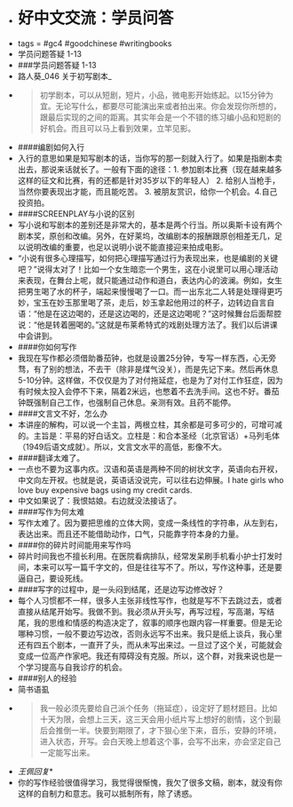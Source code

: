 - # 好中文交流：学员问答
- tags = #gc4 #goodchinese #writingbooks
- 学员问题答疑 1-13
- ###学员问题答疑 1-13
- 路人葵_046 关于初写剧本_
- > 初学剧本，可以从短剧，短片，小品，微电影开始练起。以15分钟为宜。无论写什么，都要尽可能演出来或者拍出来。你会发现你所想的，跟最后实现的之间的距离。其实年会是一个不错的练习编小品和短剧的好机会。而且可以马上看到效果，立竿见影。
- ####编剧如何入行
- 入行的意思如果是知写剧本的话，当你写的那一刻就入行了。如果是指剧本卖出去，那说来话就长了。一般有下面的途径：1. 参加剧本比赛（现在越来越多这样的征文和比赛，有的还都是针对35岁以下的年轻人） 2. 给别人当枪手，当然你要表现出才能，而且能吃苦。 3. 被朋友赏识，给你一个机会。4.自己投资拍。
- ####SCREENPLAY与小说的区别
- 写小说和写剧本的差别还是非常大的，基本是两个行当。所以奥斯卡设有两个剧本奖，原创和改编。另外，在好莱坞，改编剧本的报酬跟原创相差无几，足以说明改编的重要，也足以说明小说不能直接迎来拍成电影。
- “小说有很多心理描写，如何把心理描写通过行为表现出来，也是编剧的关键吧？”说得太对了！比如一个女生暗恋一个男生，这在小说里可以用心理活动来表现，在舞台上呢，就只能通过动作和道白，表达内心的波澜。例如，女生把男生喝了水的杯子，端起来慢慢喝了一口。而一出东北二人转是处理得更巧妙，宝玉在妙玉那里喝了茶，走后，妙玉拿起他用过的杯子，边转边自言自语：“他是在这边喝的，还是这边喝的，还是这边喝呢？”这时候舞台后面帮腔说：“他是转着圈喝的。”这就是布莱希特式的戏剧处理方法了。我们以后讲课中会讲到。
- ####你如何写作
- 我现在写作都必须借助番茄钟，也就是设置25分钟，专写一样东西，心无旁骛，有了别的想法，不去干（除非是煤气没关），而是先记下来。然后再休息5-10分钟。这样做，不仅仅是为了对付拖延症，也是为了对付工作狂症，因为有时候太投入会停不下来，隔着2米远，也憋着不去洗手间。这也不好。番茄钟既强制自己工作，也强制自己休息。亲测有效。且药不能停。
- ####文言文不好，怎么办
- 本讲座的解构，可以说一个主旨，两根立柱，其余都是可多可少的，可增可减的。主旨是：平易的好白话文。立柱是：和合本圣经（北京官话）+马列毛体（1949后语文成就）。所以，文言文水平的高低，影像不大。
- ####翻译太难了。
- 一点也不要为这事内疚。汉语和英语是两种不同的树状文字，英语向右开衩，中文向左开衩。也就是说，英语话没说完，可以往右边伸展。I hate girls who love buy expensive bags using my credit cards.
- 中文如果说了：我恨姑娘。右边就没法接话了。
- ####写作为何太难
- 写作太难了。因为要把思维的立体大网，变成一条线性的字符串，从左到右，表达出来。而且还不能借助动作，口气，只能靠字符本身的力量。
- ####你的碎片时间能用来写作吗
- 碎片时间我也不擅长利用。在医院看病排队，经常发呆刷手机看小护士打发时间，本来可以写一篇千字文的，但是往往写不了。所以，写作这种事，还是要逼自己，要设死线。
- ####写字的过程中，是一头闷到结尾，还是边写边修改好？
- 每个人习惯都不一样，很多人主张非线性写作，也就是写不下去跳过去，或者直接从结尾开始写。我做不到。我必须从开头写，再写过程，写高潮，写结尾，我的思维和情感的构造决定了，叙事的顺序也跟内容一样重要。但是无论哪种习惯，一般不要边写边改，否则永远写不出来。我只是纸上谈兵，我心里还有四五个剧本，一直开了头，而从未写出来过。一旦过了这个关，可能就会变成一位高产作家吧。我还有障碍没有克服。所以，这个群，对我来说也是一个学习提高与自我诊疗的机会。
- ####别人的经验
- 简书语虱
- > 我一般必须先要给自己派个任务（拖延症），设定好了题材题目。比如十天为限，会想上三天，这三天会用小纸片写上想好的剧情，这个到最后会推倒一半。快要到期限了，才下狠心坐下来，音乐，安静的环境，进入状态，开写。会白天晚上想着这个事，会写不出来，亦会坚定自己一定能写出来。
- *王佩回复**
- 你的写作经验很值得学习，我觉得很惭愧，我欠了很多文稿，剧本，就没有你这样的自制力和意志。我可以抵制所有，除了诱惑。
